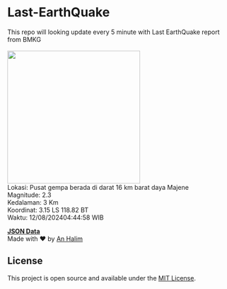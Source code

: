 # Last-EarthQuake
This repo will looking update every 5 minute with Last EarthQuake report from BMKG
<br>
<br>
<img src="https://static.bmkg.go.id/20240812044458.mmi.jpg" width="300"/>
<br>
Lokasi: Pusat gempa berada di darat 16 km barat daya Majene <br>
Magnitude: 2.3 <br>
Kedalaman: 3 Km <br>
Koordinat: 3.15 LS 118.82 BT <br>
Waktu: 12/08/202404:44:58 WIB <br>

<a href="./data/data.json">**JSON Data**</a>
<br>
Made with ❤️ by <a href="https://github.com/an-halim">An Halim</a>
## License

This project is open source and available under the [MIT License](LICENSE).
